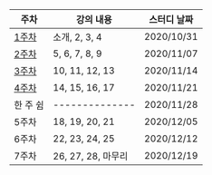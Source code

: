 |주차|강의 내용|스터디 날짜|
|------|---|---|
|[1주차](https://github.com/chaticker/CS_Study/tree/main/1%EC%A3%BC%EC%B0%A8)|소개, 2, 3, 4|2020/10/31|
|[2주차](https://github.com/chaticker/CS_Study/tree/main/2%EC%A3%BC%EC%B0%A8)|5, 6, 7, 8, 9|2020/11/07|
|[3주차](https://github.com/chaticker/CS_Study/tree/main/3%EC%A3%BC%EC%B0%A8)|10, 11, 12, 13|2020/11/14|
|[4주차](https://github.com/chaticker/CS_Study/tree/main/4%EC%A3%BC%EC%B0%A8)|14, 15, 16, 17|2020/11/21|
|한 주 쉼|--------------|2020/11/28|
|5주차|18, 19, 20, 21|2020/12/05|
|6주차|22, 23, 24, 25|2020/12/12|
|7주차|26, 27, 28, 마무리|2020/12/19|
